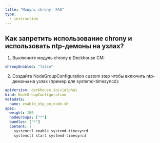 ```yaml
---
title: "Модуль chrony: FAQ"
type:
  - instruction
---
```


## Как запретить использование chrony и использовать ntp-демоны на узлах?

1. Выключите модуль chrony в Deckhouse CM:
```yaml
chronyEnabled: "false"
```

2. Создайте NodeGroupConfiguration custom step чтобы включить ntp-демоны на узлах (пример для systemd-timesyncd):
```yaml
apiVersion: deckhouse.io/v1alpha1
kind: NodeGroupConfiguration
metadata:
  name: enable_ntp_on_node.sh
spec:
  weight: 100
  nodeGroups: ["*"]
  bundles: ["*"]
  content: |
    systemctl enable systemd-timesyncd
    systemctl start systemd-timesyncd
```
